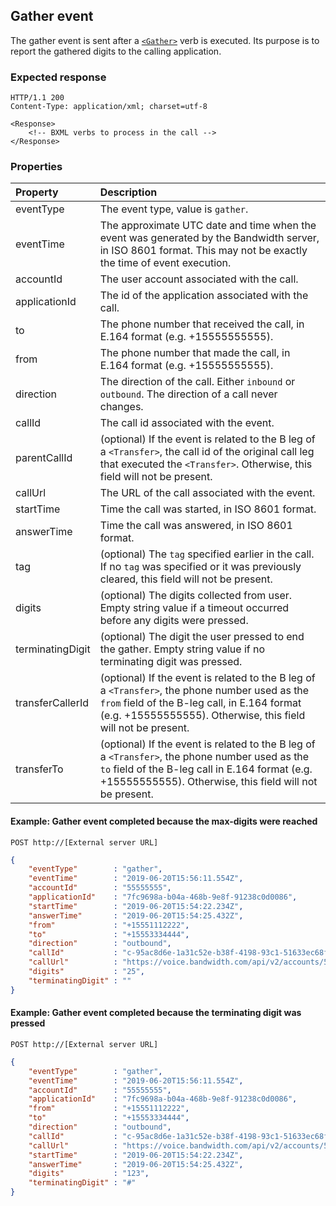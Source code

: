 
##  Gather event

The gather event is sent after a [`<Gather>`](../bxmlVerbs/gather.md) verb is executed.  Its purpose is to report the gathered digits
to the calling application.

### Expected response

```http
HTTP/1.1 200
Content-Type: application/xml; charset=utf-8

<Response>
    <!-- BXML verbs to process in the call -->
</Response>
```

### Properties
| Property          | Description |
|:------------------|:------------|
| eventType         | The event type, value is `gather`. |
| eventTime         | The approximate UTC date and time when the event was generated by the Bandwidth server, in ISO 8601 format. This may not be exactly the time of event execution. |
| accountId         | The user account associated with the call. |
| applicationId     | The id of the application associated with the call. |
| to                | The phone number that received the call, in E.164 format (e.g. +15555555555). |
| from              | The phone number that made the call, in E.164 format (e.g. +15555555555). |
| direction         | The direction of the call. Either `inbound` or `outbound`. The direction of a call never changes. |
| callId            | The call id associated with the event. |
| parentCallId      | (optional) If the event is related to the B leg of a `<Transfer>`, the call id of the original call leg that executed the `<Transfer>`. Otherwise, this field will not be present. |
| callUrl           | The URL of the call associated with the event. |
| startTime         | Time the call was started, in ISO 8601 format. |
| answerTime        | Time the call was answered, in ISO 8601 format. |
| tag               | (optional) The `tag` specified earlier in the call. If no `tag` was specified or it was previously cleared, this field will not be present. |
| digits            | (optional) The digits collected from user. Empty string value if a timeout occurred before any digits were pressed. |
| terminatingDigit  | (optional) The digit the user pressed to end the gather. Empty string value if no terminating digit was pressed. |
| transferCallerId  | (optional) If the event is related to the B leg of a `<Transfer>`, the phone number used as the `from` field of the B-leg call, in E.164 format (e.g. +15555555555). Otherwise, this field will not be present. |
| transferTo        | (optional) If the event is related to the B leg of a `<Transfer>`, the phone number used as the `to` field of the B-leg call in E.164 format (e.g. +15555555555). Otherwise, this field will not be present. |



#### Example: Gather event completed because the max-digits were reached

```
POST http://[External server URL]
```

```json
{
	"eventType"        : "gather",
	"eventTime"        : "2019-06-20T15:56:11.554Z",
	"accountId"        : "55555555",
	"applicationId"    : "7fc9698a-b04a-468b-9e8f-91238c0d0086",
	"startTime"        : "2019-06-20T15:54:22.234Z",
	"answerTime"   	   : "2019-06-20T15:54:25.432Z",
	"from"             : "+15551112222",
	"to"               : "+15553334444",
	"direction"        : "outbound",
	"callId"           : "c-95ac8d6e-1a31c52e-b38f-4198-93c1-51633ec68f8d",
	"callUrl"          : "https://voice.bandwidth.com/api/v2/accounts/55555555/calls/c-95ac8d6e-1a31c52e-b38f-4198-93c1-51633ec68f8d",
	"digits"           : "25",
	"terminatingDigit" : ""
}
```

#### Example: Gather event completed because the terminating digit was pressed

```
POST http://[External server URL]
```

```json
{
	"eventType"        : "gather",
	"eventTime"        : "2019-06-20T15:56:11.554Z",
	"accountId"        : "55555555",
	"applicationId"    : "7fc9698a-b04a-468b-9e8f-91238c0d0086",
	"from"             : "+15551112222",
	"to"               : "+15553334444",
	"direction"        : "outbound",
	"callId"           : "c-95ac8d6e-1a31c52e-b38f-4198-93c1-51633ec68f8d",
	"callUrl"          : "https://voice.bandwidth.com/api/v2/accounts/55555555/calls/c-95ac8d6e-1a31c52e-b38f-4198-93c1-51633ec68f8d",
	"startTime"        : "2019-06-20T15:54:22.234Z",
	"answerTime"       : "2019-06-20T15:54:25.432Z",
	"digits"           : "123",
	"terminatingDigit" : "#"
}
```

